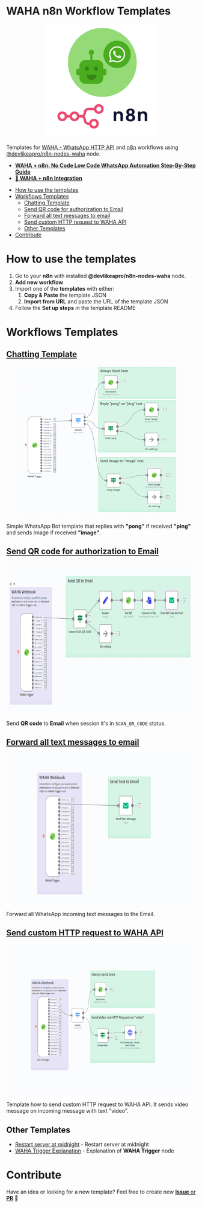 # WAHA n8n Workflow Templates

<p align="center">
  <img src="./WAHA+n8n.png" width='300'/>
</p>

Templates for [WAHA - WhatsApp HTTP API](https://waha.devlike.pro) and [n8n](https://n8n.io/) workflows using
[@devlikeapro/n8n-nodes-waha](https://github.com/devlikeapro/n8n-nodes-waha)
node.

- [**WAHA + n8n: No Code Low Code WhatsApp Automation Step-By-Step Guide**](http://localhost:1313/blog/waha-n8n/#install-waha-n8n-node)
- [**🧩 WAHA + n8n Integration**](https://waha.devlike.pro/docs/integrations/n8n/)

<!-- toc -->

- [How to use the templates](#how-to-use-the-templates)
- [Workflows Templates](#workflows-templates)
  * [Chatting Template](#chatting-template)
  * [Send QR code for authorization to Email](#send-qr-code-for-authorization-to-email)
  * [Forward all text messages to email](#forward-all-text-messages-to-email)
  * [Send custom HTTP request to WAHA API](#send-custom-http-request-to-waha-api)
  * [Other Templates](#other-templates)
- [Contribute](#contribute)

<!-- tocstop -->

# How to use the templates
1. Go to your **n8n** with installed **@devlikeapro/n8n-nodes-waha** node.
2. **Add new workflow**
3. Import one of the **templates** with either:
    1. **Copy & Paste** the template JSON
    2. **Import from URL** and paste the URL of the template JSON
4. Follow the **Set up steps** in the template README

# Workflows Templates

## [Chatting Template](/chatting-template)

<p align="center">
    <img 
        src="./chatting-template/workflow.png"
        height=400
    />
</p>

Simple WhatsApp Bot template that replies with **"pong"** if received **"ping"** and sends Image if received
**"image"**.

## [Send QR code for authorization to Email](./send-qr-code-to-email)

<p align="center">
    <img 
        src="./send-qr-code-to-email/workflow.png"
        height=400
    />
</p>

Send **QR code** to **Email** when session it's in `SCAN_QR_CODE` status.

## [Forward all text messages to email](./forward-all-text-messages-to-email)
<p align="center">
    <img 
        src="./forward-all-text-messages-to-email/workflow.png"
        height=400
    />
</p>

Forward all WhatsApp incoming text messages to the Email.

## [Send custom HTTP request to WAHA API](./send-custom-http-request-to-waha)
<p align="center">
    <img 
        src="./send-custom-http-request-to-waha/workflow.png"
        height=400
    />
</p>

Template how to send custom HTTP request to WAHA API. It sends video message on incoming message with text "video".

## Other Templates
- [Restart server at midnight](./restart-server-at-midnight) - Restart server at midnight
- [WAHA Trigger Explanation](./waha-trigger-explanation) - Explanation of **WAHA Trigger** node

# Contribute

Have an idea or looking for a new template?
Feel free to create new [**Issue** or **PR**](https://github.com/devlikeapro/waha-n8n-templates/pulls) 🙏


